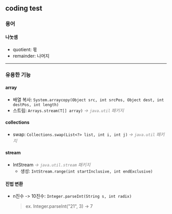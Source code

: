 ## coding test
### 용어
#### 나눗셈
- quotient: 몫
- remainder: 나머지

---

### 유용한 기능
#### array
- 배열 복사: `System.arraycopy(Object src, int srcPos, Object dest, int destPos, int length)`
- 스트림: `Arrays.stream(T[] array)` *<span style="color:grey">-> `java.util` 패키지</span>*

#### collections
- swap: `Collections.swap(List<?> list, int i, int j)` *<span style="color:grey">-> `java.util` 패키지</span>*

#### stream
- IntStream *<span style="color:grey">-> `java.util.stream` 패키지</span>*
  - 생성: `IntStream.range(int startInclusive, int endExclusive)` 

#### 진법 변환
- n진수 -> 10진수: `Integer.parseInt(String s, int radix)`
  > ex. Integer.parseInt("21", 3) -> 7